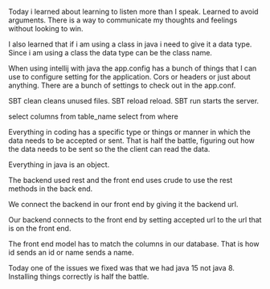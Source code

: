 Today i learned about learning to listen more than I speak. Learned to avoid arguments. There is a way to communicate my thoughts and feelings without looking to win.

I also learned that if i am using a class in java i need to give it a data type. Since i am using a class the data type can be the class name.

When using intellij with java the app.config has a bunch of things that I can use to configure setting for the application. Cors or headers or just about anything. There are a bunch of settings to check out in the app.conf.

SBT clean cleans unused files. SBT reload reload. SBT run starts the server.

select columns from table_name
select from where 

Everything in coding has a specific type or things or manner in which the data needs to be accepted or sent. That is half the battle, figuring out how the data needs to be sent so the the client can read the data.

Everything in java is an object. 

The backend used rest and the front end uses crude to use the rest methods in the back end. 

We connect the backend in our front end by giving it the backend url.

Our backend connects to the front end by setting accepted url to the url that is on the front end.

The front end model has to match the columns in our database. That is how id sends an id or name sends a name.

Today one of the issues we fixed was that we had java 15 not java 8. Installing things correctly is half the battle.

